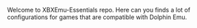 Welcome to XBXEmu-Essentials repo. Here can you finds a lot of configurations for games that are compatible with Dolphin Emu.
